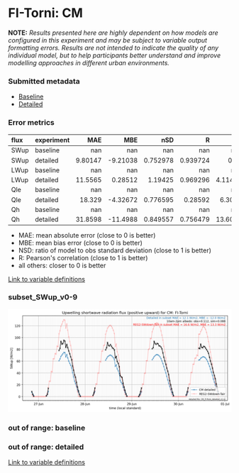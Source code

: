 # FI-Torni: CM

**NOTE:** *Results presented here are highly dependent on how models are configured in this experiment and may be subject to variable output formatting errors. Results are not intended to indicate the quality of any individual model, but to help participants better understand and improve modelling approaches in different urban environments.*

### Submitted metadata

- [Baseline](CM_FI-Torni_baseline_attrs.md)
- [Detailed](CM_FI-Torni_detailed_attrs.md)

### Error metrics

| flux   | experiment   |       MAE |       MBE |        nSD |          R |       5th |     95th |     RMSE |      cRMSE |      AMBE |      1-nSD |         1-R |   nSkewness |   nKurtosis |    Overlap |
|:-------|:-------------|----------:|----------:|-----------:|-----------:|----------:|---------:|---------:|-----------:|----------:|-----------:|------------:|------------:|------------:|-----------:|
| SWup   | baseline     | nan       | nan       | nan        | nan        | nan       | nan      | nan      | nan        | nan       | nan        | nan         |  nan        | nan         | nan        |
| SWup   | detailed     |   9.80147 |  -9.21038 |   0.752978 |   0.939724 |   0.82    |  16.94   |  14.0943 |   0.389605 |   9.21038 |   0.247021 |   0.0602756 |    0.463078 |   0.298193  |   0.150884 |
| LWup   | baseline     | nan       | nan       | nan        | nan        | nan       | nan      | nan      | nan        | nan       | nan        | nan         |  nan        | nan         | nan        |
| LWup   | detailed     |  11.5565  |   0.28512 |   1.19425  |   0.969296 |   4.11438 |  31.97   |  16.3281 |   0.333272 |   0.28512 |   0.194249 |   0.030704  |    1.7954   |   1.54981   |   0.113098 |
| Qle    | baseline     | nan       | nan       | nan        | nan        | nan       | nan      | nan      | nan        | nan       | nan        | nan         |  nan        | nan         | nan        |
| Qle    | detailed     |  18.329   |  -4.32672 |   0.776595 |   0.28592  |   6.3014  |  14.2439 |  34.3237 |   1.07657  |   4.32672 |   0.223405 |   0.71408   |    0.166966 |   0.0343049 |   0.273823 |
| Qh     | baseline     | nan       | nan       | nan        | nan        | nan       | nan      | nan      | nan        | nan       | nan        | nan         |  nan        | nan         | nan        |
| Qh     | detailed     |  31.8598  | -11.4988  |   0.849557 |   0.756479 |  13.6086  |  19.6658 |  48.0675 |   0.660608 |  11.4988  |   0.150444 |   0.243521  |    0.1937   |   0.110261  |   0.280066 |

 - MAE: mean absolute error (close to 0 is better)
 - MBE: mean bias error (close to 0 is better)
 - NSD: ratio of model to obs standard deviation (close to 1 is better)
 - R: Pearson's correlation (close to 1 is better)
 - all others: closer to 0 is better

[Link to variable definitions](../modelattrs/variable_definitions.md)

### <a name="subset_swup_v0-9"></a>subset_SWup_v0-9
[![CM_FI-Torni_subset_SWup_v0-9.png](CM_FI-Torni_subset_SWup_v0-9.png)](CM_FI-Torni_subset_SWup_v0-9.png)

### out of range: baseline


### out of range: detailed



[Link to variable definitions](../modelattrs/variable_definitions.md)

